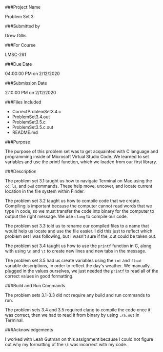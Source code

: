 ###Project Name

Problem Set 3

###Submitted by

Drew Gillis

###For Course

LMSC-261

###Due Date

04:00:00 PM on 2/12/2020

###Submission Date

2:10:00 PM on 2/12/2020

###Files Included

* CorrectProblemSet3.4.c
* ProblemSet3.4.out
* ProblemSet3.5.c
* ProblemSet3.5.c.out
* README.md

###Purpose

The purpose of this problem set was to get acquainted with C language and programming inside of Microsoft Virtual Studio Code. We learned to set variables and use the printf function, which we loaded from our first library.

###Description

The problem set 3.1 taught us how to navigate Terminal on Mac using the `cd`, `ls`, and `pwd` commands. These help move, uncover, and locate current location in the file system within Finder.

The problem set 3.2 taught us how to compile code that we create. Compiling is important because the computer cannot read words that we type in code, so we must transfer the code into binary for the computer to output the right message. We use `clang` to compile our code.

The problem set 3.3 told us to rename our compiled files to a name that would help us locate and use the file easier. I did this just to reflect which problem set I was following, but I wasn't sure if the .out could be taken out.

The problem set 3.4 taught us how to use the `printf` function in C, along with using `\n` and `\t` to create new lines and new tabs in the message.

The problem set 3.5 had us create variables using the `int` and `float` variable descriptions, in order to reflect the day's weather. We manually plugged in the values ourselves, we just needed the `printf` to read all of the correct values in good formatting.

###Build and Run Commands

The problem sets 3.1-3.3 did not require any build and run commands to run.

The problem sets 3.4 and 3.5 required clang to compile the code once it was correct, then we had to read it from binary by using `./a.out` in Terminal.

###Acknowledgements 

I worked with Leah Gutman on this assignment because I could not figure out why my formatting of the `\t` was incorrect with my code.
